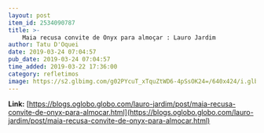 ```yaml
---
layout: post
item_id: 2534090787
title: >-
    Maia recusa convite de Onyx para almoçar : Lauro Jardim
author: Tatu D'Oquei
date: 2019-03-24 07:04:57
pub_date: 2019-03-24 07:04:57
time_added: 2019-03-22 17:36:00
category: refletimos
image: https://s2.glbimg.com/g02PYcuT_xTquZtWD6-4pSsOK24=/640x424/i.glbimg.com/og/ig/infoglobo1/f/original/2019/01/22/78698858_brasil_-_brasilia_-_bsb_-_pa_-_04-09-2018_-_pa_-_rodrigo_maia_presidente_da_camara_dos.jpg
---
```


**Link:** [https://blogs.oglobo.globo.com/lauro-jardim/post/maia-recusa-convite-de-onyx-para-almocar.html](https://blogs.oglobo.globo.com/lauro-jardim/post/maia-recusa-convite-de-onyx-para-almocar.html)

